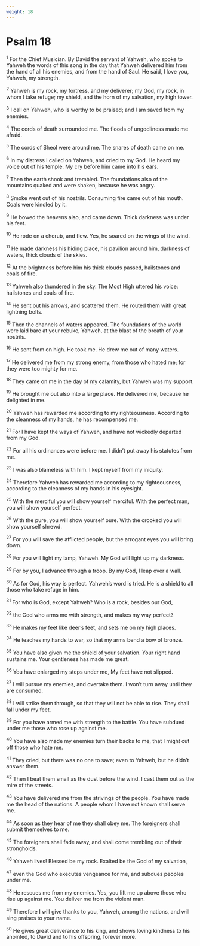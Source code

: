 ```yaml
---
weight: 18
---
```


# Psalm 18

<sup>1</sup> For the Chief Musician. By David the servant of Yahweh, who spoke to Yahweh the words of this song in the day that Yahweh delivered him from the hand of all his enemies, and from the hand of Saul. He said, I love you, Yahweh, my strength. 

<sup>2</sup> Yahweh is my rock, my fortress, and my deliverer; my God, my rock, in whom I take refuge; my shield, and the horn of my salvation, my high tower. 

<sup>3</sup> I call on Yahweh, who is worthy to be praised; and I am saved from my enemies. 

<sup>4</sup> The cords of death surrounded me. The floods of ungodliness made me afraid. 

<sup>5</sup> The cords of Sheol were around me. The snares of death came on me. 

<sup>6</sup> In my distress I called on Yahweh, and cried to my God. He heard my voice out of his temple. My cry before him came into his ears. 

<sup>7</sup> Then the earth shook and trembled. The foundations also of the mountains quaked and were shaken, because he was angry. 

<sup>8</sup> Smoke went out of his nostrils. Consuming fire came out of his mouth. Coals were kindled by it. 

<sup>9</sup> He bowed the heavens also, and came down. Thick darkness was under his feet. 

<sup>10</sup> He rode on a cherub, and flew. Yes, he soared on the wings of the wind. 

<sup>11</sup> He made darkness his hiding place, his pavilion around him, darkness of waters, thick clouds of the skies. 

<sup>12</sup> At the brightness before him his thick clouds passed, hailstones and coals of fire. 

<sup>13</sup> Yahweh also thundered in the sky. The Most High uttered his voice: hailstones and coals of fire. 

<sup>14</sup> He sent out his arrows, and scattered them. He routed them with great lightning bolts. 

<sup>15</sup> Then the channels of waters appeared. The foundations of the world were laid bare at your rebuke, Yahweh, at the blast of the breath of your nostrils. 

<sup>16</sup> He sent from on high. He took me. He drew me out of many waters. 

<sup>17</sup> He delivered me from my strong enemy, from those who hated me; for they were too mighty for me. 

<sup>18</sup> They came on me in the day of my calamity, but Yahweh was my support. 

<sup>19</sup> He brought me out also into a large place. He delivered me, because he delighted in me. 

<sup>20</sup> Yahweh has rewarded me according to my righteousness. According to the cleanness of my hands, he has recompensed me. 

<sup>21</sup> For I have kept the ways of Yahweh, and have not wickedly departed from my God. 

<sup>22</sup> For all his ordinances were before me. I didn’t put away his statutes from me. 

<sup>23</sup> I was also blameless with him. I kept myself from my iniquity. 

<sup>24</sup> Therefore Yahweh has rewarded me according to my righteousness, according to the cleanness of my hands in his eyesight. 

<sup>25</sup> With the merciful you will show yourself merciful. With the perfect man, you will show yourself perfect. 

<sup>26</sup> With the pure, you will show yourself pure. With the crooked you will show yourself shrewd. 

<sup>27</sup> For you will save the afflicted people, but the arrogant eyes you will bring down. 

<sup>28</sup> For you will light my lamp, Yahweh. My God will light up my darkness. 

<sup>29</sup> For by you, I advance through a troop. By my God, I leap over a wall. 

<sup>30</sup> As for God, his way is perfect. Yahweh’s word is tried. He is a shield to all those who take refuge in him. 

<sup>31</sup> For who is God, except Yahweh? Who is a rock, besides our God, 

<sup>32</sup> the God who arms me with strength, and makes my way perfect? 

<sup>33</sup> He makes my feet like deer’s feet, and sets me on my high places. 

<sup>34</sup> He teaches my hands to war, so that my arms bend a bow of bronze. 

<sup>35</sup> You have also given me the shield of your salvation. Your right hand sustains me. Your gentleness has made me great. 

<sup>36</sup> You have enlarged my steps under me, My feet have not slipped. 

<sup>37</sup> I will pursue my enemies, and overtake them. I won’t turn away until they are consumed. 

<sup>38</sup> I will strike them through, so that they will not be able to rise. They shall fall under my feet. 

<sup>39</sup> For you have armed me with strength to the battle. You have subdued under me those who rose up against me. 

<sup>40</sup> You have also made my enemies turn their backs to me, that I might cut off those who hate me. 

<sup>41</sup> They cried, but there was no one to save; even to Yahweh, but he didn’t answer them. 

<sup>42</sup> Then I beat them small as the dust before the wind. I cast them out as the mire of the streets. 

<sup>43</sup> You have delivered me from the strivings of the people. You have made me the head of the nations. A people whom I have not known shall serve me. 

<sup>44</sup> As soon as they hear of me they shall obey me. The foreigners shall submit themselves to me. 

<sup>45</sup> The foreigners shall fade away, and shall come trembling out of their strongholds. 

<sup>46</sup> Yahweh lives! Blessed be my rock. Exalted be the God of my salvation, 

<sup>47</sup> even the God who executes vengeance for me, and subdues peoples under me. 

<sup>48</sup> He rescues me from my enemies. Yes, you lift me up above those who rise up against me. You deliver me from the violent man. 

<sup>49</sup> Therefore I will give thanks to you, Yahweh, among the nations, and will sing praises to your name. 

<sup>50</sup> He gives great deliverance to his king, and shows loving kindness to his anointed, to David and to his offspring, forever more. 


